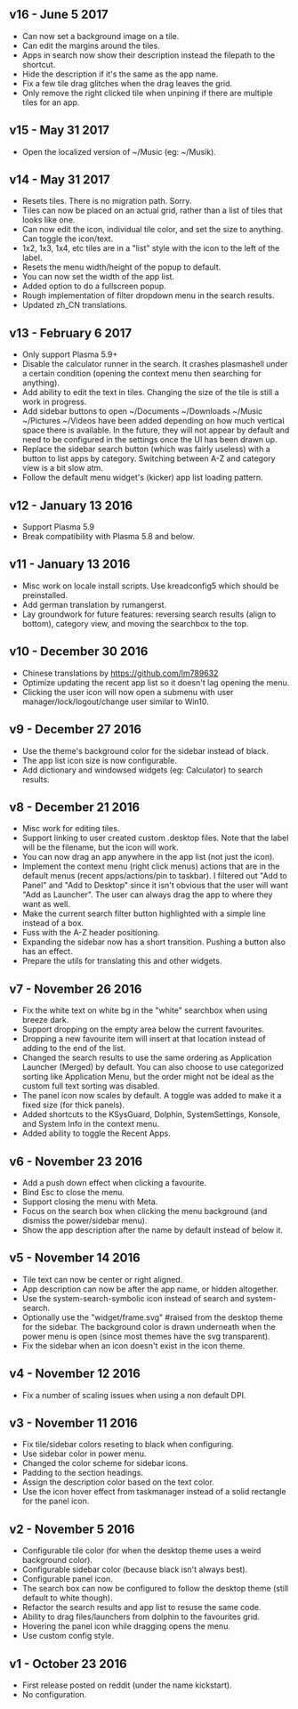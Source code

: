 ## v16 - June 5 2017

* Can now set a background image on a tile.
* Can edit the margins around the tiles.
* Apps in search now show their description instead the filepath to the shortcut.
* Hide the description if it's the same as the app name.
* Fix a few tile drag glitches when the drag leaves the grid.
* Only remove the right clicked tile when unpining if there are multiple tiles for an app.

## v15 - May 31 2017

* Open the localized version of ~/Music (eg: ~/Musik).

## v14 - May 31 2017

* Resets tiles. There is no migration path. Sorry.
* Tiles can now be placed on an actual grid, rather than a list of tiles that looks like one.
* Can now edit the icon, individual tile color, and set the size to anything. Can toggle the icon/text.
* 1x2, 1x3, 1x4, etc tiles are in a "list" style with the icon to the left of the label.
* Resets the menu width/height of the popup to default.
* You can now set the width of the app list.
* Added option to do a fullscreen popup.
* Rough implementation of filter dropdown menu in the search results.
* Updated zh_CN translations.

## v13 - February 6 2017

* Only support Plasma 5.9+
* Disable the calculator runner in the search. It crashes plasmashell under a certain condition (opening the context menu then searching for anything).
* Add ability to edit the text in tiles. Changing the size of the tile is still a work in progress.
* Add sidebar buttons to open ~/Documents ~/Downloads  ~/Music ~/Pictures ~/Videos have been added depending on how much vertical space there is available. In the future, they will not appear by default and need to be configured in the settings once the UI has been drawn up.
* Replace the sidebar search button (which was fairly useless) with a button to list apps by category. Switching between A-Z and category view is a bit slow atm.
* Follow the default menu widget's (kicker) app list loading pattern.

## v12 - January 13 2016

* Support Plasma 5.9
* Break compatibility with Plasma 5.8 and below.

## v11 - January 13 2016

* Misc work on locale install scripts. Use kreadconfig5 which should be preinstalled.
* Add german translation by rumangerst.
* Lay groundwork for future features: reversing search results (align to bottom), category view, and moving the searchbox to the top.

## v10 - December 30 2016

* Chinese translations by https://github.com/lm789632
* Optimize updating the recent app list so it doesn't lag opening the menu.
* Clicking the user icon will now open a submenu with user manager/lock/logout/change user similar to Win10.

## v9 - December 27 2016

* Use the theme's background color for the sidebar instead of black.
* The app list icon size is now configurable.
* Add dictionary and windowsed widgets (eg: Calculator) to search results.

## v8 - December 21 2016

* Misc work for editing tiles.
* Support linking to user created custom .desktop files. Note that the label will be the filename, but the icon will work.
* You can now drag an app anywhere in the app list (not just the icon).
* Implement the context menu (right click menus) actions that are in the default menus (recent apps/actions/pin to taskbar). I filtered out "Add to Panel" and "Add to Desktop" since it isn't obvious that the user will want "Add as Launcher". The user can always drag the app to where they want as well.
* Make the current search filter button highlighted with a simple line instead of a box.
* Fuss with the A-Z header positioning.
* Expanding the sidebar now has a short transition. Pushing a button also has an effect.
* Prepare the utils for translating this and other widgets.

## v7 - November 26 2016

* Fix the white text on white bg in the "white" searchbox when using breeze dark.
* Support dropping on the empty area below the current favourites.
* Dropping a new favourite item will insert at that location instead of adding to the end of the list.
* Changed the search results to use the same ordering as Application Launcher (Merged) by default. You can also choose to use categorized sorting like Application Menu, but the order might not be ideal as the custom full text sorting was disabled.
* The panel icon now scales by default. A toggle was added to make it a fixed size (for thick panels).
* Added shortcuts to the KSysGuard, Dolphin, SystemSettings, Konsole, and System Info in the context menu.
* Added ability to toggle the Recent Apps.

## v6 - November 23 2016

* Add a push down effect when clicking a favourite.
* Bind Esc to close the menu.
* Support closing the menu with Meta.
* Focus on the search box when clicking the menu background (and dismiss the power/sidebar menu).
* Show the app description after the name by default instead of below it.

## v5 - November 14 2016

* Tile text can now be center or right aligned.
* App description can now be after the app name, or hidden altogether.
* Use the system-search-symbolic icon instead of search and system-search.
* Optionally use the "widget/frame.svg" #raised from the desktop theme for the sidebar. The background color is drawn underneath when the power menu is open (since most themes have the svg transparent).
* Fix the sidebar when an icon doesn't exist in the icon theme.

## v4 - November 12 2016

* Fix a number of scaling issues when using a non default DPI.

## v3 - November 11 2016

* Fix tile/sidebar colors reseting to black when configuring.
* Use sidebar color in power menu.
* Changed the color scheme for sidebar icons.
* Padding to the section headings.
* Assign the description color based on the text color.
* Use the icon hover effect from taskmanager instead of a solid rectangle for the panel icon.

## v2 - November 5 2016

* Configurable tile color (for when the desktop theme uses a weird background color).
* Configurable sidebar color (because black isn't always best).
* Configurable panel icon.
* The search box can now be configured to follow the desktop theme (still default to white though).
* Refactor the search results and app list to resuse the same code.
* Ability to drag files/launchers from dolphin to the favourites grid.
* Hovering the panel icon while dragging opens the menu.
* Use custom config style.

## v1 - October 23 2016

* First release posted on reddit (under the name kickstart).
* No configuration.
